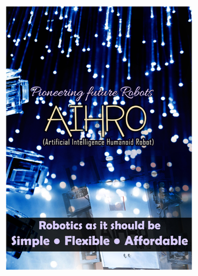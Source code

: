 
![alt text](https://raw.githubusercontent.com/jibinp/Artificial-intelligent-Hummanoid-Robot-AIHRo-/master/Brousher/Brousher01.jpg)
